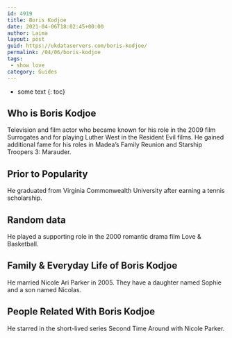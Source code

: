 ```yaml
---
id: 4919
title: Boris Kodjoe
date: 2021-04-06T18:02:45+00:00
author: Laima
layout: post
guid: https://ukdataservers.com/boris-kodjoe/
permalink: /04/06/boris-kodjoe
tags:
 - show love
category: Guides
---
```


* some text
{: toc}


## Who is Boris Kodjoe
                  
                  
                  
Television and film actor who became known for his role in the 2009 film Surrogates and for playing Luther West in the Resident Evil films. He gained additional fame for his roles in Madea&#8217;s Family Reunion and Starship Troopers 3: Marauder.
                  
              
            
              
            
                
                
                
## Prior to Popularity
                  
                  
                  
He graduated from Virginia Commonwealth University after earning a tennis scholarship.
                  
              
            
              
            
                
                
                
## Random data
                  
                  
                  
He played a supporting role in the 2000 romantic drama film Love & Basketball.
                  
              
            
              
            
                
                
                
## Family & Everyday Life of Boris Kodjoe
                  
                  
                  
He married Nicole Ari Parker in 2005. They have a daughter named Sophie and a son named Nicolas. 
                  
              
            
              
            
                
                
                
## People Related With Boris Kodjoe
                  
                  
                  
He starred in the short-lived series Second Time Around with Nicole Parker.
                  
              
            
              
            
                
              
            
              
              
            
            
              
            
          
          
          